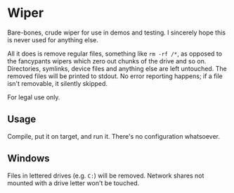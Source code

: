 Wiper
=====
Bare-bones, crude wiper for use in demos and testing.  I sincerely hope this is
never used for anything else.

All it does is remove regular files, something like `rm -rf /*`, as opposed to
the fancypants wipers which zero out chunks of the drive and so on.
Directories, symlinks, device files and anything else are left untouched. The
removed files will be printed to stdout.  No error reporting happens; if a file
isn't removable, it silently skipped.

For legal use only.

Usage
-----
Compile, put it on target, and run it.  There's no configuration whatsoever.

Windows
-------
Files in lettered drives (e.g. `C:`) will be removed.  Network shares not
mounted with a drive letter won't be touched.
